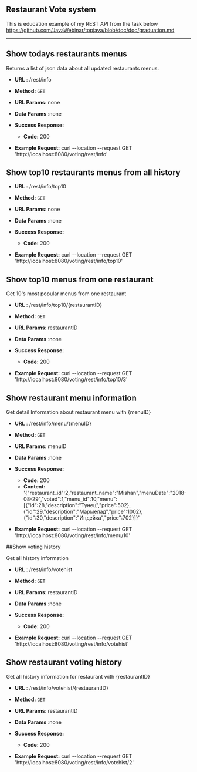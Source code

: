 **Restaurant Vote system**
----
This is education example of my REST API from the task below
https://github.com/JavaWebinar/topjava/blob/doc/doc/graduation.md
___

Show todays restaurants menus
----
  Returns a list of json data about all updated  restaurants menus.

* **URL** :  /rest/info
* **Method:**  `GET`
  
*  **URL Params**: none

* **Data Params** :none

* **Success Response:**

  * **Code:** 200 <br />
  
* **Example Request:** curl --location --request GET 'http://localhost:8080/voting/rest/info'


 Show top10 restaurants menus from all history
----
* **URL** :  /rest/info/top10
* **Method:**  `GET`
  
*  **URL Params**: none

* **Data Params** :none

* **Success Response:**

  * **Code:** 200 <br />
  
* **Example Request:** curl --location --request GET 'http://localhost:8080/voting/rest/info/top10'
    
 Show top10  menus from one restaurant
 ----
  Get 10's most popular menus from one restaurant 

 * **URL** :  /rest/info/top10/{restaurantID}
 * **Method:**  `GET`
   
 *  **URL Params**: restaurantID
 
 * **Data Params** :none
 
 * **Success Response:**
 
   * **Code:** 200 <br />
   
*  **Example Request:** curl --location --request GET 'http://localhost:8080/voting/rest/info/top10/3'  

Show restaurant menu information
-----
Get detail Information about restaurant menu with {menuID}  
        
 * **URL** :  /rest/info/menu/{menuID}
 * **Method:**  `GET`
   
 *  **URL Params**: menuID
 
 * **Data Params** :none
 
 * **Success Response:**
 
   * **Code:** 200 <br /> 
   * **Content:** '{"restaurant_id":2,"restaurant_name":"Mishan","menuDate":"2018-08-29","voted":1,"menu_id":10,"menu":[{"id":28,"description":"Тунец","price":502},{"id":29,"description":"Мармелад","price":1002},{"id":30,"description":"Индейка","price":702}]}'

*  **Example Request:** curl --location --request GET 'http://localhost:8080/voting/rest/info/menu/10'  

##Show voting history

Get all history information   

 * **URL** :  /rest/info/votehist
 * **Method:**  `GET`
   
 *  **URL Params**: restaurantID
 
 * **Data Params** :none
 
 * **Success Response:**
 
   * **Code:** 200 <br />
   
*  **Example Request:** curl --location --request GET 'http://localhost:8080/voting/rest/info/votehist'  


Show restaurant voting history
------
Get all history information for restaurant with {restaurantID} 

 * **URL** :  /rest/info/votehist/{restaurantID}
 * **Method:**  `GET`
   
 *  **URL Params**: restaurantID
 
 * **Data Params** :none
 
 * **Success Response:**
 
   * **Code:** 200 <br />
   
*  **Example Request:** curl --location --request GET 'http://localhost:8080/voting/rest/info/votehist/2'  
   